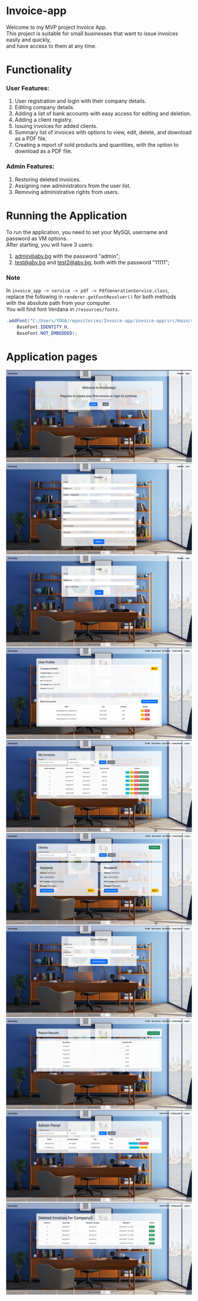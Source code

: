 # Invoice-app
Welcome to my MVP project Invoice App.<br>
This project is suitable for small businesses that want to issue invoices easily and quickly,<br>
and have access to them at any time.

# Functionality
### User Features:
1. User registration and login with their company details.
2. Editing company details.
3. Adding a list of bank accounts with easy access for editing and deletion.
4. Adding a client registry.
5. Issuing invoices for added clients.
6. Summary list of invoices with options to view, edit, delete, and download as a PDF file.
7. Creating a report of sold products and quantities, with the option to download as a PDF file.

### Admin Features:
1. Restoring deleted invoices.
2. Assigning new administrators from the user list.
3. Removing administrative rights from users.


# Running the Application
To run the application, you need to set your MySQL username and password as VM options. <br>
After starting, you will have 3 users:
1. admin@abv.bg with the password "admin";
2. test@abv.bg and test2@abv.bg, both with the password "11111";

### Note
In `invoice_app -> service -> pdf -> PdfGenerationService.class`, <br>
replace the following in `renderer.getFontResolver()` for both methods<br>
with the absolute path from your computer. <br>
You will find font Verdana in  `/resources/fonts`.

```java
.addFont("C:/Users/YOGA/repositories/Invoice-app/invoice-app/src/main/resources/fonts/verdana.ttf",
    BaseFont.IDENTITY_H,
    BaseFont.NOT_EMBEDDED); 
```

# Application pages
![index](invoice-app/src/main/resources/static/images/readme/pic_1.png)
![register](invoice-app/src/main/resources/static/images/readme/pic_2.png)
![login](invoice-app/src/main/resources/static/images/readme/pic_3.png)
![profile](invoice-app/src/main/resources/static/images/readme/pic_4.png)
![invoices](invoice-app/src/main/resources/static/images/readme/pic_5.png)
![clients](invoice-app/src/main/resources/static/images/readme/pic_6.png)
![report](invoice-app/src/main/resources/static/images/readme/pic_7.png)
![report-results](invoice-app/src/main/resources/static/images/readme/pic_8.png)
![admin-panel](invoice-app/src/main/resources/static/images/readme/pic_9.png)
![admin-restore](invoice-app/src/main/resources/static/images/readme/pic_10.png)
